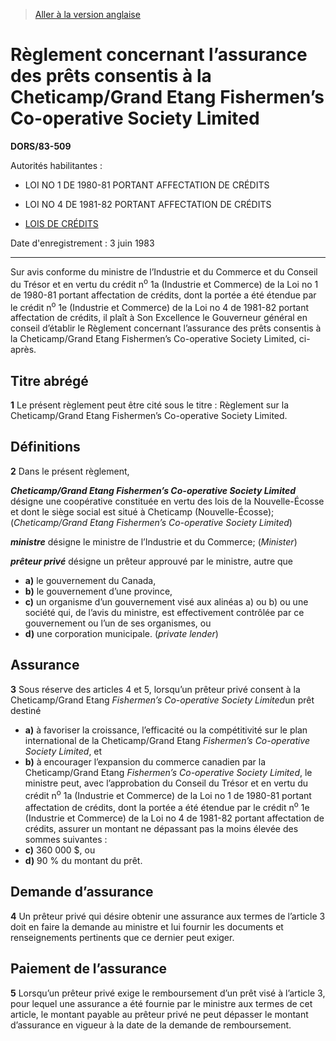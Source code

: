> [Aller à la version anglaise](/en/Regulations/Statutory%20Orders%20and%20Regulations/83/509.md)

# Règlement concernant l’assurance des prêts consentis à la Cheticamp/Grand Etang Fishermen’s Co-operative Society Limited

**DORS/83-509**

Autorités habilitantes : 
- LOI NO 1 DE 1980-81 PORTANT AFFECTATION DE CRÉDITS

- LOI NO 4 DE 1981-82 PORTANT AFFECTATION DE CRÉDITS

- [LOIS DE CRÉDITS](/fr/Lois/Lois%20révisées%20du%20Canada/Z/Z-01.md)

Date d'enregistrement : 3 juin 1983

----------

Sur avis conforme du ministre de l’Industrie et du Commerce et du Conseil du Trésor et en vertu du crédit n<sup>o</sup> 1a (Industrie et Commerce) de la Loi no 1 de 1980-81 portant affectation de crédits, dont la portée a été étendue par le crédit n<sup>o</sup> 1e (Industrie et Commerce) de la Loi no 4 de 1981-82 portant affectation de crédits, il plaît à Son Excellence le Gouverneur général en conseil d’établir le Règlement concernant l’assurance des prêts consentis à la Cheticamp/Grand Etang Fishermen’s Co-operative Society Limited, ci-après.




## Titre abrégé


**1** Le présent règlement peut être cité sous le titre : Règlement sur la Cheticamp/Grand Etang Fishermen’s Co-operative Society Limited.




## Définitions


**2** Dans le présent règlement,

***Cheticamp/Grand Etang *Fishermen’s Co-operative Society Limited**** désigne une coopérative constituée en vertu des lois de la Nouvelle-Écosse et dont le siège social est situé à Cheticamp (Nouvelle-Écosse); (*Cheticamp/Grand Etang Fishermen’s Co-operative Society Limited*)

***ministre*** désigne le ministre de l’Industrie et du Commerce; (*Minister*)

***prêteur privé*** désigne un prêteur approuvé par le ministre, autre que
- **a)** le gouvernement du Canada,
- **b)** le gouvernement d’une province,
- **c)** un organisme d’un gouvernement visé aux alinéas a) ou b) ou une société qui, de l’avis du ministre, est effectivement contrôlée par ce gouvernement ou l’un de ses organismes, ou
- **d)** une corporation municipale. (*private lender*)




## Assurance


**3** Sous réserve des articles 4 et 5, lorsqu’un prêteur privé consent à la Cheticamp/Grand Etang *Fishermen’s Co-operative Society Limited*un prêt destiné
- **a)** à favoriser la croissance, l’efficacité ou la compétitivité sur le plan international de la Cheticamp/Grand Etang *Fishermen’s Co-operative Society Limited*, et
- **b)** à encourager l’expansion du commerce canadien par la Cheticamp/Grand Etang *Fishermen’s Co-operative Society Limited*,
le ministre peut, avec l’approbation du Conseil du Trésor et en vertu du crédit n<sup>o</sup> 1a (Industrie et Commerce) de la Loi no 1 de 1980-81 portant affectation de crédits, dont la portée a été étendue par le crédit n<sup>o</sup> 1e (Industrie et Commerce) de la Loi no 4 de 1981-82 portant affectation de crédits, assurer un montant ne dépassant pas la moins élevée des sommes suivantes :
- **c)** 360 000 $, ou
- **d)** 90 % du montant du prêt.




## Demande d’assurance


**4** Un prêteur privé qui désire obtenir une assurance aux termes de l’article 3 doit en faire la demande au ministre et lui fournir les documents et renseignements pertinents que ce dernier peut exiger.




## Paiement de l’assurance


**5** Lorsqu’un prêteur privé exige le remboursement d’un prêt visé à l’article 3, pour lequel une assurance a été fournie par le ministre aux termes de cet article, le montant payable au prêteur privé ne peut dépasser le montant d’assurance en vigueur à la date de la demande de remboursement.


